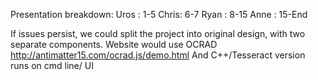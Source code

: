 Presentation breakdown:
Uros : 1-5
Chris: 6-7
Ryan : 8-15
Anne : 15-End


If issues persist, we could split the project into original design, with two separate components.
Website would use OCRAD http://antimatter15.com/ocrad.js/demo.html
And C++/Tesseract version runs on cmd line/ UI
